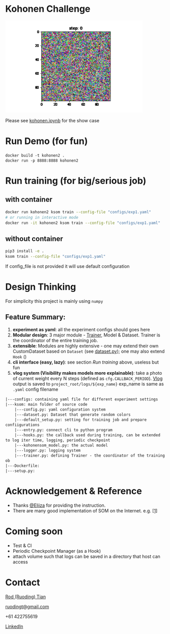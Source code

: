 # Kohonen Challenge


![](vlog2.gif)

Please see [kohonen.ipynb](kohonen.ipynb) for the show case

# Run Demo (for fun)
```
docker build -t kohonen2 .
docker run -p 8888:8888 kohonen2 
```

# Run training (for big/serious job)
## with container
```bash
docker run kohonen2 ksom train --config-file "configs/exp1.yaml"
# or running in interactive mode
docker run -it kohonen2 ksom train --config-file "configs/exp1.yaml"
```

## without container

```bash
pip3 install -e .
ksom train --config-file "configs/exp1.yaml"
```
If config_file is not provided it will use default configuration



# Design Thinking

For simplicity this project is mainly using `numpy`

## Feature Summary:
1. **experiment as yaml**: all the experiment configs should goes here
2. **Modular design**: 3 major module - [Trainer](ksom/trainer.py), Model & Dataset.
Trainer is the coordinator of the entire training job.
3. **extensible**: Modules are highly extensive - one may extend their own CustomDataset based on `Dataset` 
(see [dataset.py](ksom/dataset.py)); one may also extend `Hook` ()
3. **cli interface (easy, lazy)**: see section *Run training* above, useless but fun
4. **vlog system (Visibility makes models more explainable)**: take a photo of current weight 
every N steps (defined as `cfg.CALLBACK_PERIOD`). 
[Vlog](ksom/hooks.py) output is saved to `project_root/logs/${exp_name}`
exp_name is same as `.yaml` config filename

```
|---configs: containing yaml file for different experiment settings
|---ksom: main folder of source code
    |---config.py: yaml configuration system
    |---dataset.py: Dataset that generate random colors
    |---default_setup.py: setting for training job and prepare confiigurations
    |---entry.py: connect cli to python program
    |---hooks.py: the callback used during training, can be extended to log iter time, logging, periodic checkpoint 
    |---kohonensom_model.py: the actual model
    |---logger.py: logging system
    |---trainer.py: defining Trainer - the coordinator of the training ob
|---Dockerfile:
|---setup.py: 
```

# Acknowledgement & Reference
- Thanks [@Eliiza](https://eliiza.com.au/) for providing the instruction.
- There are many good implementation of SOM on the Internet. e.g. [[1]](https://medium.com/kirey-group/self-organizing-maps-with-fast-ai-step-1-implementing-a-som-with-pytorch-80df2216ede3)


# Coming soon
- Test & CI
- Periodic Checkpoint Manager (as a Hook)
- attach volume such that logs can be saved in a directory that host can access

# Contact
[Rod (Ruoding) Tian](https://github.com/ruodingt)

ruodingt@gmail.com

+61 422755619

[LinkedIn](https://www.linkedin.com/in/ruodingt-tian/)